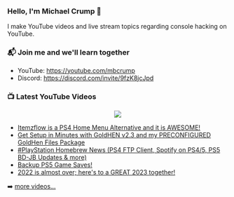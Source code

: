 ### Hello, I'm Michael Crump 👋

I make YouTube videos and live stream topics regarding console hacking on YouTube. 

### 📬 Join me and we'll learn together

- YouTube: https://youtube.com/mbcrump
- Discord: https://discord.com/invite/9fzK8jcJpd

### 📺 Latest YouTube Videos

<div align="center">

[<img src="https://img.shields.io/badge/-Subscribe-red?style=for-the-badge&logo=youtube&logoColor=white"/>](https://www.youtube.com/c/mbcrump?sub_confirmation=1)

</div>

<!-- YOUTUBE:START -->
- [Itemzflow is a PS4 Home Menu Alternative and it is AWESOME!](https://www.youtube.com/watch?v=TIFDHTxgifA)
- [Get Setup in Minutes with GoldHEN v2.3 and my PRECONFIGURED GoldHen Files Package](https://www.youtube.com/watch?v=6x82cRvpadM)
- [#PlayStation  Homebrew News &lpar;PS4 FTP Client, Spotify on PS4/5, PS5 BD-JB Updates &amp; more&rpar;](https://www.youtube.com/watch?v=EI9fKJ9307I)
- [Backup PS5 Game Saves!](https://www.youtube.com/watch?v=CTrWVghjSwE)
- [2022 is almost over; here&#39;s to a GREAT 2023 together!](https://www.youtube.com/watch?v=Gk7ilxE4H2Q)
<!-- YOUTUBE:END -->

➡️ [more videos...](https://youtube.com/mbcrump)

